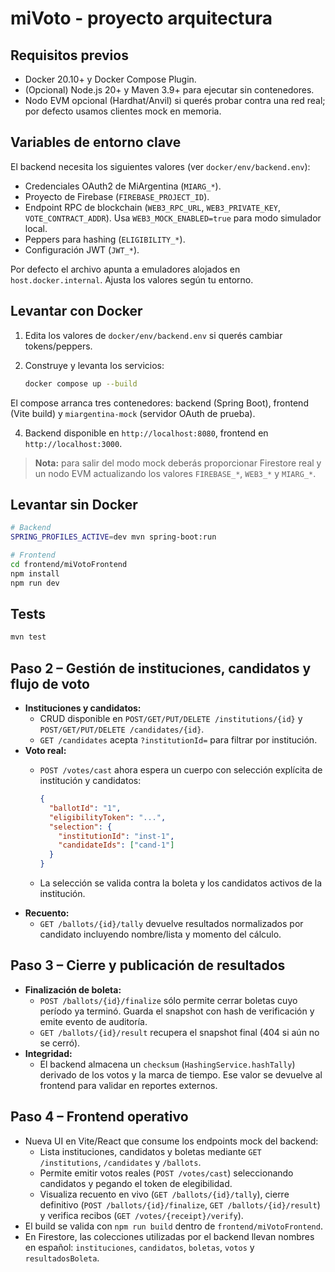 # miVoto - proyecto arquitectura

## Requisitos previos

- Docker 20.10+ y Docker Compose Plugin.
- (Opcional) Node.js 20+ y Maven 3.9+ para ejecutar sin contenedores.
- Nodo EVM opcional (Hardhat/Anvil) si querés probar contra una red real; por defecto usamos clientes mock en memoria.

## Variables de entorno clave

El backend necesita los siguientes valores (ver `docker/env/backend.env`):

- Credenciales OAuth2 de MiArgentina (`MIARG_*`).
- Proyecto de Firebase (`FIREBASE_PROJECT_ID`).
- Endpoint RPC de blockchain (`WEB3_RPC_URL`, `WEB3_PRIVATE_KEY`, `VOTE_CONTRACT_ADDR`). Usa `WEB3_MOCK_ENABLED=true` para modo simulador local.
- Peppers para hashing (`ELIGIBILITY_*`).
- Configuración JWT (`JWT_*`).

Por defecto el archivo apunta a emuladores alojados en `host.docker.internal`. Ajusta los valores según tu entorno.

## Levantar con Docker

1. Edita los valores de `docker/env/backend.env` si querés cambiar tokens/peppers.
2. Construye y levanta los servicios:

   ```bash
   docker compose up --build
   ```

El compose arranca tres contenedores: backend (Spring Boot), frontend (Vite build) y `miargentina-mock` (servidor OAuth de prueba).

4. Backend disponible en `http://localhost:8080`, frontend en `http://localhost:3000`.

> **Nota:** para salir del modo mock deberás proporcionar Firestore real y un nodo EVM actualizando los valores `FIREBASE_*`, `WEB3_*` y `MIARG_*`.

## Levantar sin Docker

```bash
# Backend
SPRING_PROFILES_ACTIVE=dev mvn spring-boot:run

# Frontend
cd frontend/miVotoFrontend
npm install
npm run dev
```

## Tests

```bash
mvn test
```

## Paso 2 – Gestión de instituciones, candidatos y flujo de voto

- **Instituciones y candidatos:**
  - CRUD disponible en `POST/GET/PUT/DELETE /institutions/{id}` y `POST/GET/PUT/DELETE /candidates/{id}`.
  - `GET /candidates` acepta `?institutionId=` para filtrar por institución.
- **Voto real:**
  - `POST /votes/cast` ahora espera un cuerpo con selección explícita de institución y candidatos:

    ```json
    {
      "ballotId": "1",
      "eligibilityToken": "...",
      "selection": {
        "institutionId": "inst-1",
        "candidateIds": ["cand-1"]
      }
    }
    ```

  - La selección se valida contra la boleta y los candidatos activos de la institución.
- **Recuento:**
  - `GET /ballots/{id}/tally` devuelve resultados normalizados por candidato incluyendo nombre/lista y momento del cálculo.

## Paso 3 – Cierre y publicación de resultados

- **Finalización de boleta:**
  - `POST /ballots/{id}/finalize` sólo permite cerrar boletas cuyo período ya terminó. Guarda el snapshot con hash de verificación y emite evento de auditoría.
  - `GET /ballots/{id}/result` recupera el snapshot final (404 si aún no se cerró).
- **Integridad:**
  - El backend almacena un `checksum` (`HashingService.hashTally`) derivado de los votos y la marca de tiempo. Ese valor se devuelve al frontend para validar en reportes externos.

## Paso 4 – Frontend operativo

- Nueva UI en Vite/React que consume los endpoints mock del backend:
  - Lista instituciones, candidatos y boletas mediante `GET /institutions`, `/candidates` y `/ballots`.
  - Permite emitir votos reales (`POST /votes/cast`) seleccionando candidatos y pegando el token de elegibilidad.
  - Visualiza recuento en vivo (`GET /ballots/{id}/tally`), cierre definitivo (`POST /ballots/{id}/finalize`, `GET /ballots/{id}/result`) y verifica recibos (`GET /votes/{receipt}/verify`).
- El build se valida con `npm run build` dentro de `frontend/miVotoFrontend`.
- En Firestore, las colecciones utilizadas por el backend llevan nombres en español: `instituciones`, `candidatos`, `boletas`, `votos` y `resultadosBoleta`.
